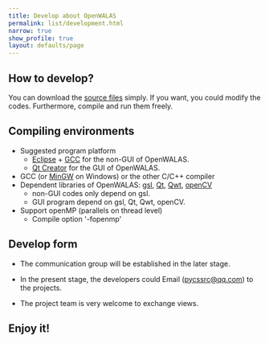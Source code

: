 ```yaml
---
title: Develop about OpenWALAS
permalink: list/development.html
narrow: true
show_profile: true
layout: defaults/page
---
```


## How to develop?

You can download the [source files](https://github.com/OpenWALAS/OpenWALAS.github.io/tree/master/src) simply. If you want, you could modify the codes. Furthermore, compile and run them freely.

## Compiling environments

  - Suggested program platform
    - [Eclipse](https://www.eclipse.org/downloads/) +  [GCC](http://gcc.gnu.org/) for the non-GUI of OpenWALAS.
    - [Qt Creator](https://www.qt.io/product/development-tools) for the GUI of OpenWALAS.
  - GCC (or  [MinGW](http://www.mingw.org/) on Windows) or the other C/C++ compiler
  - Dependent libraries of OpenWALAS: [gsl](http://www.gnu.org/software/gsl/), [Qt](https://www.qt.io/), [Qwt](Qwt), [openCV](https://opencv.org/)
    - non-GUI codes only depend on gsl.
    - GUI program depend on gsl, Qt, Qwt, openCV.
  - Support openMP (parallels on thread level)
    - Compile option '-fopenmp'

## Develop form

- The communication group will be established in the later stage.

- In the present stage, the developers could Email (pycssrc@qq.com) to the projects.

- The project team is very welcome to exchange views.

## Enjoy it!

